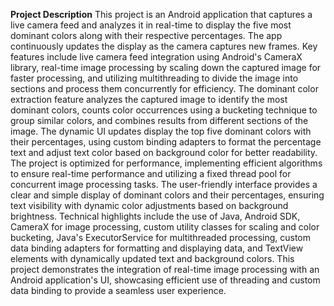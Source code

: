 **Project Description**
This project is an Android application that captures a live camera feed and analyzes it in real-time
to display the five most dominant colors along with their respective percentages. The app
continuously updates the display as the camera captures new frames. Key features include live camera
feed integration using Android's CameraX library, real-time image processing by scaling down the
captured image for faster processing, and utilizing multithreading to divide the image into sections
and process them concurrently for efficiency. The dominant color extraction feature analyzes the
captured image to identify the most dominant colors, counts color occurrences using a bucketing
technique to group similar colors, and combines results from different sections of the image. The
dynamic UI updates display the top five dominant colors with their percentages, using custom binding
adapters to format the percentage text and adjust text color based on background color for better
readability. The project is optimized for performance, implementing efficient algorithms to ensure
real-time performance and utilizing a fixed thread pool for concurrent image processing tasks. The
user-friendly interface provides a clear and simple display of dominant colors and their
percentages, ensuring text visibility with dynamic color adjustments based on background brightness.
Technical highlights include the use of Java, Android SDK, CameraX for image processing, custom
utility classes for scaling and color bucketing, Java's ExecutorService for multithreaded
processing, custom data binding adapters for formatting and displaying data, and TextView elements
with dynamically updated text and background colors. This project demonstrates the integration of
real-time image processing with an Android application's UI, showcasing efficient use of threading
and custom data binding to provide a seamless user experience.
